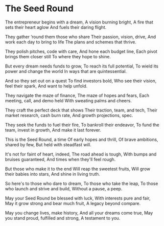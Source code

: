 # The Seed Round

The entrepreneur begins with a dream,
A vision burning bright,
A fire that sets their heart aglow
And fuels their daring flight.

They gather ‘round them those who share
Their passion, vision, drive,
And work each day to bring to life
The plans and schemes that thrive.

They polish pitches, code with care,
And hone each budget line,
Each pivot brings them closer still
To where they hope to shine.

But every dream needs funds to grow,
To reach its full potential,
To wield its power and change the world
In ways that are quintessential.

And so they set out on a quest
To find investors bold,
Who see their vision, feel their spark,
And want to help unfold.

They navigate the maze of finance,
The maze of hopes and fears,
Each meeting, call, and demo held
With sweating palms and cheers.

They craft the perfect deck that shows
Their traction, team, and tech,
Their market research, cash burn rate,
And growth projections, spec.

They seek the funds to fuel their fire,
To bankroll their endeavor,
To fund the team, invest in growth,
And make it last forever.

This is the Seed Round, a time
Of early hopes and thrill,
Of brave ambitions, shared by few,
But held with steadfast will.

It's not for faint of heart, indeed,
The road ahead is tough,
With bumps and bruises guaranteed,
And times when they'll feel rough.

But those who make it to the end
Will reap the sweetest fruits,
Will grow their babies into stars,
And shine in living truth.

So here's to those who dare to dream,
To those who take the leap,
To those who launch and strive and build,
Without a pause, a peep.

May your Seed Round be blessed with luck,
With interests pure and fair,
May it grow strong and bear much fruit,
A legacy beyond compare.

May you change lives, make history,
And all your dreams come true,
May you stand proud, fulfilled and strong,
A testament to you.